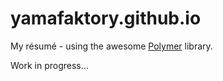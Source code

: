 yamafaktory.github.io
=====================

My résumé - using the awesome [Polymer](http://www.polymer-project.org) library.

Work in progress...
